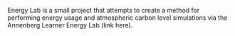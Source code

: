 Energy Lab is a small project that attempts to create a method for performing energy usage and atmospheric carbon level simulations via the Annenberg Learner Energy Lab (link here).

